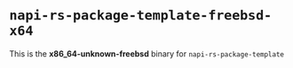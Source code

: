 # `napi-rs-package-template-freebsd-x64`

This is the **x86_64-unknown-freebsd** binary for `napi-rs-package-template`
